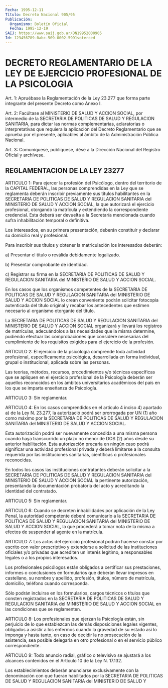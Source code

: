 ```yaml
---
Fecha: 1995-12-11
Título: Decreto Nacional 905/95
Publicación:
  Organismo: Boletín Oficial
  Fecha: 1995-12-19
SAIJ: https://www.saij.gob.ar/DN19952000905
Id: 123456789-0abc-509-0002-5991soterced
---
```

# DECRETO REGLAMENTARIO DE LA LEY DE EJERCICIO PROFESIONAL DE LA PSICOLOGIA

<a id="1"></a>
Art. 1: Apruébase la Reglamentación de la Ley 23.277 que forma parte integrante del presente Decreto como Anexo I.

<a id="2"></a>
Art. 2:  Facúltase  al  MINISTERIO  DE SALUD Y ACCION SOCIAL, por intermedio  de la SECRETARIA DE POLITICAS  DE  SALUD  Y  REGULACION SANITARIA, para  dictar  las normas complementarias, aclaratorias o interpretativas que requiera la aplicación del Decreto Reglamentario que se aprueba  por el presente, aplicables al ámbito de la Administración Pública Nacional.

<a id="3"></a>
Art. 3: Comuníquese, publíquese, dése a la Dirección Nacional del Registro  Oficial  y archívese.

## REGLAMENTACION DE LA LEY 23277

<a id="1"></a>
ARTICULO 1: Para ejercer la profesión del Psicólogo, dentro del territorio de la CAPITAL  FEDERAL, las  personas comprendidas en la Ley que  se  reglamenta  deberán  inscribir  previamente   sus títulos habilitantes  en  la  SECRETARIA DE POLITICAS DE SALUD Y REGULACION SANITARIA  del  MINISTERIO   DE  SALUD  Y  ACCION  SOCIAL, la  que autorizará  el  ejercicio profesional,  otorgando  la matrícula  y extendiendo la correspondiente credencial. Esta deberá ser devuelta a la Secretaría mencionada  cuando  sufra inhabilitación temporal o  definitiva.

Los interesados, en su primera presentación, deberán constituir y declarar su domicilio real y profesional.

Para inscribir  sus  títulos  y  obtener  la  matriculación  los interesados deberán:

a) Presentar el titulo o reválida debidamente legalizado.

b) Presentar comprobante de identidad.

c) Registrar  su  firma  en  la  SECRETARIA DE POLITICAS DE SALUD Y REGULACION  SANITARIA  del MINISTERIO  DE  SALUD  Y  ACCION  SOCIAL.

En los casos que los organismos  competentes  de  la  SECRETARIA DE POLITICAS DE SALUD Y REGULACION SANITARIA del MINISTERIO DE SALUD Y ACCION  SOCIAL  lo  crean  conveniente  podrán  solicitar fotocopia autenticada  del  título  original  y recabar los antecedentes  que estimen necesario al organismo otorgante del título.

La  SECRETARIA  DE POLITICAS DE SALUD Y  REGULACION  SANITARIA  del MINISTERIO DE SALUD  Y  ACCION  SOCIAL  organizará  y  llevará los registros  de  matrículas,  adecuándolos  a las necesidades que la misma determine, pudiendo efectuar las comprobaciones que considere necesarias  del  cumplimiento de los requisitos  exigidos  para  el ejercicio de la profesión.

<a id="2"></a>
ARTICULO 2: El ejercicio de la psicología comprende toda actividad profesional, específicamente psicológica,  desarrollada  en  forma individual, grupal o institucional,  aplicada  sobre  las  personas.

Las  teorías, métodos,  recursos,  procedimientos  y/o  técnicas específicas  que  se  apliquen  en  el  ejercicio profesional de la Psicología  deberán  ser  aquellos  reconocidos    en  los ámbitos universitarios académicos del país en los que se imparta  enseñanza de Psicología.

<a id="3"></a>
ARTICULO 3: Sin reglamentar.

<a id="4"></a>
ARTICULO 4: En los casos comprendidos en el artículo 4 inciso 4) apartado  a)  de  la Ley N. 23.277, la autorizació podrá ser prorrogada por UN (1) año como máximo por la SECRETARIA DE POLITICAS DE SALUD Y REGULACION SANITARIA  del  MINISTERIO  DE  SALUD  Y ACCION SOCIAL.

Esta  autorización  podrá  ser  nuevamente  concedida  a una  misma persona cuando haya transcurrido un plazo no menor de DOS  (2) años desde  su  anterior  habilitación.  Esta  autorización  precaria en ningún  caso  podrá significar una actividad profesional privada  y deberá limitarse  a  la  consulta  requerida  por las instituciones sanitarias, científicas o profesionales reconocidas.

En todos los casos las instituciones contratantes deberán solicitar a  la SECRETARIA DE POLITICAS DE SALUD Y REGULACION  SANITARIA  del MINISTERIO  DE  SALUD  Y  ACCION SOCIAL la pertinente autorización, presentando la documentación  probatoria  del acto y acreditando la identidad del contratado.

<a id="5"></a>
ARTICULO 5: Sin reglamentar.

<a id="6"></a>
ARTICULO 6: Cuando se decreten inhabilidades por aplicación de la Ley Penal, la autoridad competente deberá comunicarlo  a  la SECRETARIA DE  POLITICAS  DE  SALUD  Y REGULACION SANITARIA del MINISTERIO  DE SALUD Y ACCION SOCIAL, la que  procederá a tomar nota de la misma a efectos de suspender al agente en la matrícula.

<a id="7"></a>
ARTICULO 7: Los actos del ejercicio profesional podrán hacerse constar por escrito con valor prescriptivo  y  extenderse  a solicitud de las instituciones oficiales y/o privadas que acrediten un interés legítimo,  a  responsables legales o a los  propios interesados.

Los  profesionales  psicólogos  están  obligados  a certificar  sus prestaciones,  informes o conclusiones en formularios  que  deberán llevar impresos  en  castellano,  su  nombre y apellido, profesión, títulos, número de matrícula, domicilio, teléfono cuando corresponda.

Sólo podrán incluirse en los formularios, cargos técnicos o títulos que consten registrados en la SECRETARIA  DE  POLITICAS  DE SALUD Y REGULACION SANITARIA del MINISTERIO DE SALUD Y ACCION SOCIAL en las condiciones que se reglamenten.

<a id="8"></a>
ARTICULO 8: Los profesionales que ejerzan la Psicología están, sin perjuicio de lo  que  establezcan  las demás disposiciones legales vigentes, obligados a asistir a los enfermos  cuando la gravedad de su estado así lo imponga y hasta tanto, en caso  de  decidir  la no prosecución  de  la  asistencia,  sea  posible  delegarla  en  otro profesional o en el servicio público correspondiente.

<a id="9"></a>
ARTICULO 9: Todo anuncio radial, gráfico o televisivo se ajustará a los  alcances  contenidos  en  el  Artículo  10  de  la Ley N. 17.132.

Los  establecimientos  deberán  anunciarse  exclusivamente  con  la denominación  con  que  fueran  habilitados  por la  SECRETARIA  DE POLITICAS DE SALUD Y REGULACION SANITARIA del MINISTERIO DE SALUD Y